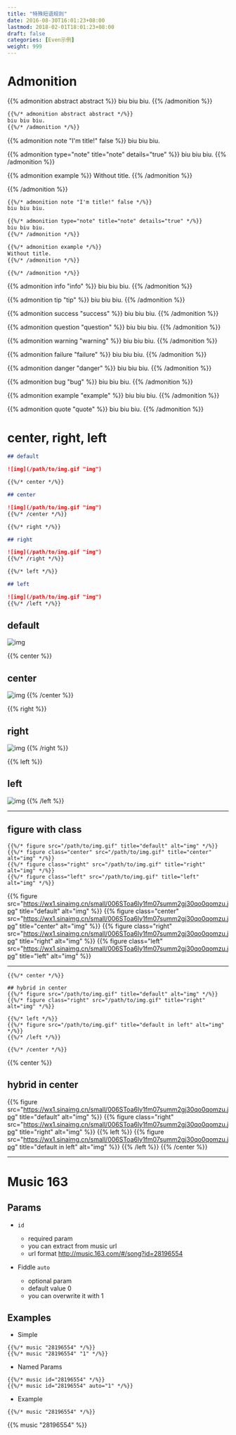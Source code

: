 ```yaml
---
title: "特殊短语规则"
date: 2016-08-30T16:01:23+08:00
lastmod: 2018-02-01T18:01:23+08:00
draft: false
categories: [Even示例]
weight: 999
---
```


# Admonition

{{% admonition abstract abstract %}}
biu biu biu.
{{% /admonition %}}

```markdown
{{%/* admonition abstract abstract */%}}
biu biu biu.
{{%/* /admonition */%}}
```

<!--more-->

{{% admonition note "I'm title!" false %}}
biu biu biu.

{{% admonition type="note" title="note" details="true" %}}
biu biu biu.
{{% /admonition %}}

{{% admonition example %}}
Without title.
{{% /admonition %}}

{{% /admonition %}}

```markdown
{{%/* admonition note "I'm title!" false */%}}
biu biu biu.

{{%/* admonition type="note" title="note" details="true" */%}}
biu biu biu.
{{%/* /admonition */%}}

{{%/* admonition example */%}}
Without title.
{{%/* /admonition */%}}

{{%/* /admonition */%}}
```

{{% admonition info "info" %}}
biu biu biu.
{{% /admonition %}}

{{% admonition tip "tip" %}}
biu biu biu.
{{% /admonition %}}

{{% admonition success "success" %}}
biu biu biu.
{{% /admonition %}}

{{% admonition question "question" %}}
biu biu biu.
{{% /admonition %}}

{{% admonition warning "warning" %}}
biu biu biu.
{{% /admonition %}}

{{% admonition failure "failure" %}}
biu biu biu.
{{% /admonition %}}

{{% admonition danger "danger" %}}
biu biu biu.
{{% /admonition %}}

{{% admonition bug "bug" %}}
biu biu biu.
{{% /admonition %}}

{{% admonition example "example" %}}
biu biu biu.
{{% /admonition %}}

{{% admonition quote "quote" %}}
biu biu biu.
{{% /admonition %}}

# center, right, left

```markdown
## default

![img](/path/to/img.gif "img")

{{%/* center */%}}

## center

![img](/path/to/img.gif "img")
{{%/* /center */%}}

{{%/* right */%}}

## right

![img](/path/to/img.gif "img")
{{%/* /right */%}}

{{%/* left */%}}

## left

![img](/path/to/img.gif "img")
{{%/* /left */%}}
```

## default

![img](https://wx1.sinaimg.cn/small/006SToa6ly1fm07summ2gj30qo0qomzu.jpg "img")

{{% center %}}

## center

![img](https://wx1.sinaimg.cn/small/006SToa6ly1fm07summ2gj30qo0qomzu.jpg "img")
{{% /center %}}

{{% right %}}

## right

![img](https://wx1.sinaimg.cn/small/006SToa6ly1fm07summ2gj30qo0qomzu.jpg "img")
{{% /right %}}

{{% left %}}

## left

![img](https://wx1.sinaimg.cn/small/006SToa6ly1fm07summ2gj30qo0qomzu.jpg "img")
{{% /left %}}

---

## figure with class

```
{{%/* figure src="/path/to/img.gif" title="default" alt="img" */%}}
{{%/* figure class="center" src="/path/to/img.gif" title="center" alt="img" */%}}
{{%/* figure class="right" src="/path/to/img.gif" title="right" alt="img" */%}}
{{%/* figure class="left" src="/path/to/img.gif" title="left" alt="img" */%}}
```

{{% figure src="https://wx1.sinaimg.cn/small/006SToa6ly1fm07summ2gj30qo0qomzu.jpg" title="default" alt="img" %}}
{{% figure class="center" src="https://wx1.sinaimg.cn/small/006SToa6ly1fm07summ2gj30qo0qomzu.jpg" title="center" alt="img" %}}
{{% figure class="right" src="https://wx1.sinaimg.cn/small/006SToa6ly1fm07summ2gj30qo0qomzu.jpg" title="right" alt="img" %}}
{{% figure class="left" src="https://wx1.sinaimg.cn/small/006SToa6ly1fm07summ2gj30qo0qomzu.jpg" title="left" alt="img" %}}

---

```
{{%/* center */%}}

## hybrid in center
{{%/* figure src="/path/to/img.gif" title="default" alt="img" */%}}
{{%/* figure class="right" src="/path/to/img.gif" title="right" alt="img" */%}}

{{%/* left */%}}
{{%/* figure src="/path/to/img.gif" title="default in left" alt="img" */%}}
{{%/* /left */%}}

{{%/* /center */%}}
```

{{% center %}}

## hybrid in center

{{% figure src="https://wx1.sinaimg.cn/small/006SToa6ly1fm07summ2gj30qo0qomzu.jpg" title="default" alt="img" %}}
{{% figure class="right" src="https://wx1.sinaimg.cn/small/006SToa6ly1fm07summ2gj30qo0qomzu.jpg" title="right" alt="img" %}}
{{% left %}}
{{% figure src="https://wx1.sinaimg.cn/small/006SToa6ly1fm07summ2gj30qo0qomzu.jpg" title="default in left" alt="img" %}}
{{% /left %}}
{{% /center %}}

---

# Music 163

## Params

- `id`

  - required param
  - you can extract from music url
  - url format http://music.163.com/#/song?id=28196554

- Fiddle `auto`
  - optional param
  - default value 0
  - you can overwrite it with 1

## Examples

- Simple

```
{{%/* music "28196554" */%}}
{{%/* music "28196554" "1" */%}}
```

- Named Params

```
{{%/* music id="28196554" */%}}
{{%/* music id="28196554" auto="1" */%}}
```

- Example

```
{{%/* music "28196554" */%}}
```

{{% music "28196554" %}}

<style>
.post-content img {
  height: 64px;
}
</style>

